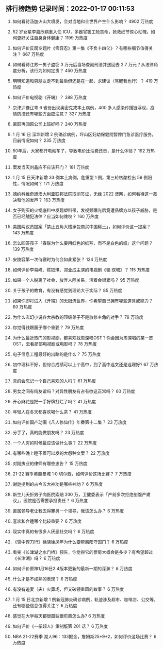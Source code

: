 
## 排行榜趋势 记录时间：2022-01-17 00:11:53
  
  1. 如何看待汤加火山大喷发，会对当地和全世界产生什么影响？ 4902 万热度
    
  2. 52 岁女星李嘉欣病重入住 ICU，多器官罢工险丧命，抢救细节惊心动魄，如何更好关注自身身体健康？ 1199 万热度
    
  3. 如何评价反腐专题片《零容忍》第一集《不负十四亿》？有哪些细节值得关注？ 667 万热度
    
  4. 如何看待江苏一男子盗窃 3 万元后当场查阅刑法并送回去 2.7 万元？从法律角度分析，该行为如何定责？ 450 万热度
    
  5. 明明知道和男朋友走不到最后但还是在一起，求建议（骂醒我也行）？ 419 万热度
    
  6. 如何评价电视剧《开端》？ 388 万热度
    
  7. 京津沪豫辽粤 6 省份出现奥密克戎本土病例，400 多人感染传播链浮现，疫情防控还有哪些方面应注意？ 327 万热度
    
  8. 离职再回原公司上班好吗？ 240 万热度
    
  9. 1 月 16 日 深圳新增 2 例确诊病例，坪山区妇幼保健院暂停门急诊医疗服务，目前情况如何？ 235 万热度
    
  10. 50年后，大家都开电动车了，导致电价比油费还贵，是什么体验？ 192 万热度
    
  11. 案发当天刘鑫应不应该开门？ 181 万热度
    
  12. 1 月 15 日天津新增 33 例本土病例，危重型 1 例，第三轮核酸检出 59 例阳性，情况如何？ 171 万热度
    
  13. 德约科维奇遭澳大利亚联邦法院取消签证，无缘 2022 澳网，如何看待这一裁决和他的发声？ 163 万热度
    
  14. 女子购买的火锅底料中发现塑料带，发视频曝光后竟遭品牌方以孩子威胁，是否已经触犯法律？应当如何维权？ 160 万热度
    
  15. 美国两议员提案「禁止五角大楼承包商买中国稀土」，如何评价这一提案？ 143 万热度
    
  16. 怎么回答孩子「春联为什么要用红色的纸写，而不是白色的纸」这个问题？ 139 万热度
    
  17. 安陵容第一次侍寝时为何会如此紧张？ 124 万热度
    
  18. 如何评价李易峰、陈钰琪、郑业成主演的电视剧《镜·双城》？ 115 万热度
    
  19. 如果一个人脱离了社会，放弃人际关系，活着会很累吗？ 95 万热度
    
  20. 关于孩子的教育，有没有感觉到理论大于实际？ 85 万热度
    
  21. 如果你即将进入《开端》的无限流世界，你希望自己拥有哪些道具或能力？ 80 万热度
    
  22. 为什么玄幻小说各大宗教的顶级弟子不是散修主角的对手？ 79 万热度
    
  23. 你觉得钱跟面子哪个重要？ 79 万热度
    
  24. 为什么最近热门的影视剧，都喜欢找周深唱OST？你会因为周深唱的某一首OST，去看那部电视剧或电影吗？ 78 万热度
    
  25. 电子信息工程最好的出路的是什么？ 75 万热度
    
  26. 初中理科不好，但综合成绩可以上个高中，到了高中选文还是选理好? 67 万热度
    
  27. 真的会忘记一个自己喜欢的人吗？ 61 万热度
    
  28. 男女之间有纯友谊吗？对异性朋友有占有欲这正常吗？ 60 万热度
    
  29. 开心麻花是把一手好牌打烂了吗？ 41 万热度
    
  30. 年轻人在冬天都喜欢喝什么茶？ 41 万热度
    
  31. 如何评价国产动画《凡人修仙传》年番第十二集？ 23 万热度
    
  32. 分手了，真的能做朋友吗？ 23 万热度
    
  33. 一个人穷的时候最应该做什么事？ 22 万热度
    
  34. 有哪些晚上睡不着可以发的大怨种文案？ 22 万热度
    
  35. 对刚执业的律师有哪些忠告？ 15 万热度
    
  36. 21-22 赛季英超曼城 1:0 切尔西，如何评价这场比赛？ 7 万热度
    
  37. 谢逊提到的古今五大神功是哪些神功？ 6 万热度
    
  38. 新生儿夭折男子向医院索赔 200 万，卫健委表示「产前多次拒绝剖腹产建议」，医院是否需要承担责任？ 6 万热度
    
  39. 直属领导老让我去得罪另一个领导，我该怎么办？ 6 万热度
    
  40. 喜欢和合适哪个比较重要？ 6 万热度
    
  41. 现实中真的有很多人厌恶社交吗？ 6 万热度
    
  42. 《雪中悍刀行》徐骁徐凤年为什么要帮离阳守国门？ 6 万热度
    
  43. 看完《长津湖之水门桥》预告，你觉得它的票房大概会是多少？有希望超过《长津湖》吗？ 6 万热度
    
  44. 如何评价原神1月16日2.4版本更新的最新一期的深渊？ 6 万热度
    
  45. 什么才是不成熟的表现？ 6 万热度
    
  46. 有没有追妻（夫）火葬场，但又破镜重圆的故事？ 6 万热度
    
  47. 1 月 15 日北京新增 1 例新冠肺炎确诊病例，轨迹涉及超市、咖啡店、公交等，还有哪些信息值得关注？ 6 万热度
    
  48. 感觉在大学每天都很孤独很煎熬怎么办? 6 万热度
    
  49. 如何评价《一拳超人》重制版第 201 话？ 6 万热度
    
  50. NBA 21-22赛季 湖人96：133掘金，詹姆斯25+9+2，如何评价这场比赛？ 6 万热度
    